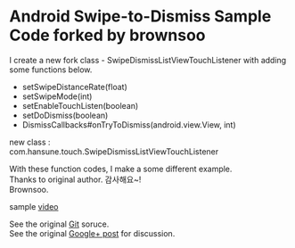 Android Swipe-to-Dismiss Sample Code forked by brownsoo
====================================
I create a new fork class - SwipeDismissListViewTouchListener with adding some functions below.

* setSwipeDistanceRate(float)
* setSwipeMode(int)
* setEnableTouchListen(boolean)
* setDoDismiss(boolean)
* DismissCallbacks#onTryToDismiss(android.view.View, int)
  
new class :  
    com.hansune.touch.SwipeDismissListViewTouchListener  
  
With these function codes, I make a some different example.  
Thanks to original author. 감사해요~!  
Brownsoo.  
  
sample [video](http://youtu.be/ONRMNjrDR_U)
  
  
See the original [Git](https://github.com/romannurik/android-swipetodismiss) soruce.  
See the original [Google+ post](https://plus.google.com/+RomanNurik/posts/Fgo1p5uWZLu) for discussion.  
